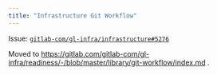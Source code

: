 ```yaml
---
title: "Infrastructure Git Workflow"
---
```


Issue: [`gitlab-com/gl-infra/infrastructure#5276`](https://gitlab.com/gitlab-com/gl-infra/infrastructure/issues/5276)

Moved to https://gitlab.com/gitlab-com/gl-infra/readiness/-/blob/master/library/git-workflow/index.md .
